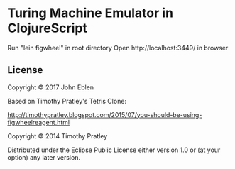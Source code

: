 # Turing Machine Emulator in ClojureScript

Run "lein figwheel" in root directory
Open http://localhost:3449/ in browser

## License

Copyright © 2017 John Eblen

Based on Timothy Pratley's Tetris Clone:

http://timothypratley.blogspot.com/2015/07/you-should-be-using-figwheelreagent.html

Copyright © 2014 Timothy Pratley

Distributed under the Eclipse Public License either version 1.0 or (at your option) any later version.
